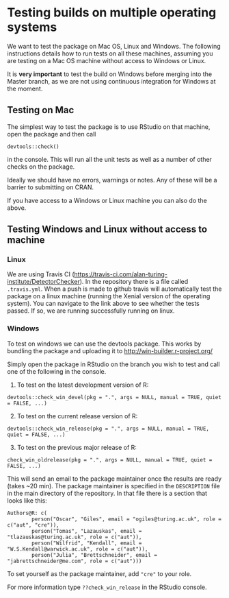 # Testing builds on multiple operating systems

We want to test the package on Mac OS, Linux and Windows. The following instructions details how to run tests on all these machines, assuming you are testing on a Mac OS machine without access to Windows or Linux.

It is **very important** to test the build on Windows before merging into the Master branch, as we are not using continuous integration for Windows at the moment.


## Testing on Mac

The simplest way to test the package is to use RStudio on that machine, open the package and then call

```devtools::check()``` 

in the console. This will run all the unit tests as well as a number of other checks on the package. 

Ideally we should have no errors, warnings or notes. Any of these will be a barrier to submitting on CRAN. 

If you have access to a Windows or Linux machine you can also do the above.




## Testing Windows and Linux without access to machine

### Linux

We are using Travis CI (https://travis-ci.com/alan-turing-institute/DetectorChecker). In the repository there is a file called `.travis.yml`. When a push is made to github travis will automatically test the package on a linux machine (running the Xenial version of the operating system). You can navigate to the link above to see whether the tests passed. If so, we are running successfully running on linux. 

### Windows

To test on windows we can use the devtools package. This works by bundling the package and uploading it to http://win-builder.r-project.org/

 Simply open the package in RStudio on the branch you wish to test and call one of the following in the console.

 1. To test on the latest development version of R:
 ```
 devtools::check_win_devel(pkg = ".", args = NULL, manual = TRUE, quiet = FALSE, ...)
 ```
2. To test on the current release version of R:
```
devtools::check_win_release(pkg = ".", args = NULL, manual = TRUE, quiet = FALSE, ...)
````
3. To test on the previous major release of R:
```
check_win_oldrelease(pkg = ".", args = NULL, manual = TRUE, quiet = FALSE, ...)
```


This will send an email to the package maintainer once the results are ready (takes ~20 min). The package maintainer is specified in the `DESCRIPTION` file in the main directory of the repository. In that file there is a section that looks like this:

```
Authors@R: c(
        person("Oscar", "Giles", email = "ogiles@turing.ac.uk", role = c("aut", "cre")),
        person("Tomas", "Lazauskas", email = "tlazauskas@turing.ac.uk", role = c("aut")),
        person("Wilfrid", "Kendall", email = "W.S.Kendall@warwick.ac.uk", role = c("aut")),
        person("Julia", "Brettschneider", email = "jabrettschneider@me.com", role = c("aut")))

```

To set yourself as the package maintainer, add `"cre"` to your role. 

For more information type ```??check_win_release``` in the RStudio console. 

